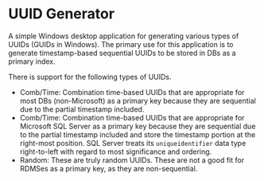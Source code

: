 # UUID Generator
A simple Windows desktop application for generating various types of UUIDs (GUIDs in Windows).
The primary use for this application is to generate timestamp-based sequential UUIDs to be stored in DBs as a primary index.

There is support for the following types of UUIDs.

* Comb/Time: Combination time-based UUIDs that are appropriate for most DBs (non-Microsoft) as a primary key because they are sequential due to the partial timestamp included.
* Comb/Time: Combination time-based UUIDs that are appropriate for Microsoft SQL Server as a primary key because they are sequential due to the partial timestamp included and store the timestamp portion at the right-most position. SQL Server treats its `uniqueidentifier` data type right-to-left with regard to most significance and ordering.
* Random: These are truly random UUIDs. These are not a good fit for RDMSes as a primary key, as they are non-sequential.
